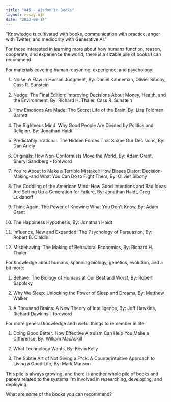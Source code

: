 ```yaml
---
title: "045 - Wisdom in Books"
layout: essay.njk
date: "2023-08-17"
---
```


"Knowledge is cultivated with books, communication with practice, anger with Twitter, and mediocrity with Generative AI."

For those interested in learning more about how humans function, reason, cooperate, and experience the world, there is a sizable pile of books I can recommend.

For materials covering human reasoning, experience, and psychology:

1. Noise: A Flaw in Human Judgment, By: Daniel Kahneman, Olivier Sibony, Cass R. Sunstein

2. Nudge: The Final Edition: Improving Decisions About Money, Health, and the Environment, By: Richard H. Thaler, Cass R. Sunstein

3. How Emotions Are Made: The Secret Life of the Brain, By: Lisa Feldman Barrett

4. The Righteous Mind: Why Good People Are Divided by Politics and Religion, By: Jonathan Haidt

5. Predictably Irrational: The Hidden Forces That Shape Our Decisions, By: Dan Ariely

6. Originals: How Non-Conformists Move the World, By: Adam Grant, Sheryl Sandberg - foreword

7. You're About to Make a Terrible Mistake!: How Biases Distort Decision-Making-and What You Can Do to Fight Them, By: Olivier Sibony

8. The Coddling of the American Mind: How Good Intentions and Bad Ideas Are Setting Up a Generation for Failure, By: Jonathan Haidt, Greg Lukianoff

9. Think Again: The Power of Knowing What You Don't Know, By: Adam Grant

10. The Happiness Hypothesis, By: Jonathan Haidt

11. Influence, New and Expanded: The Psychology of Persuasion, By: Robert B. Cialdini

12. Misbehaving: The Making of Behavioral Economics, By: Richard H. Thaler

For knowledge about humans, spanning biology, genetics, evolution, and a bit more:

1. Behave: The Biology of Humans at Our Best and Worst, By: Robert Sapolsky

2. Why We Sleep: Unlocking the Power of Sleep and Dreams, By: Matthew Walker

3. A Thousand Brains: A New Theory of Intelligence, By: Jeff Hawkins, Richard Dawkins - foreword

For more general knowledge and useful things to remember in life:

1. Doing Good Better: How Effective Altruism Can Help You Make a Difference, By: William MacAskill

2. What Technology Wants, By: Kevin Kelly

3. The Subtle Art of Not Giving a F\*ck: A Counterintuitive Approach to Living a Good Life, By: Mark Manson

This pile is always growing, and there is another whole pile of books and papers related to the systems I'm involved in researching, developing, and deploying.

What are some of the books you can recommend?